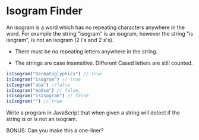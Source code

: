 # Isogram Finder

An isogram is a word which has no repeating characters anywhere in the word. For example the string "isogram" is an isogram, however the string "is isogram", is not an isogram (2 i's and 2 s's).

- There must be no repeating letters anywhere in the string.

- The strings are case insensitive. Different Cased letters are still counted.

```js
isIsogram("Dermatoglyphics") // true
isIsogram("isogram") // true
isIsogram("aba") //false
isIsogram("moOse") // false,
isIsogram("isIsogram") // false
isIsogram("") // true
```
Write a program in JavaScript that when given a string will detect if the string is or is not an isogram.

BONUS: Can you make this a one-liner?